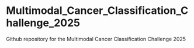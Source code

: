# Multimodal_Cancer_Classification_Challenge_2025
Github repository for the Multimodal Cancer Classification Challenge 2025
